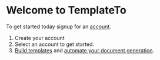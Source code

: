 # Welcome to TemplateTo

To get started today signup for an [account](https://app.templateto.com/auth/signup).

1. Create your account
2. Select an account to get started.
3. [Build templates](/getting-started/create-first-template) and [automate your document generation](/integrations).
